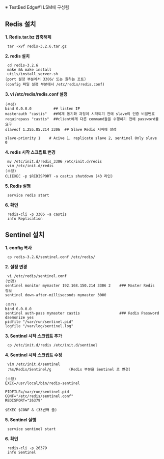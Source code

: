     
※ TestBed Edge#1 LSM에 구성됨

## Redis 설치

**1. Redis.tar.bz 압축해제**
```
 tar -xvf redis-3.2.6.tar.gz
```

**2. redis 설치**
```
 cd redis-3.2.6
 make && make install
 utils/install_server.sh
(port 설정 부분에서 3306/ 또는 원하는 포트)
(config 파일 설정 부분에서 /etc/redis/redis.conf)
```

**3. vi /etc/redis/redis.conf 설정**
```
(수정)
bind 0.0.0.0          ## listen IP
masterauth "castis"   ##복제 동기화 과정이 시작되기 전에 slave의 인증 비밀번호
requirepass "castis"  ##client에게 다른 command들을 수행하기 전에 password를 요구
slaveof 1.255.85.214 3306  ## Slave Redis 서버에 설정

slave-priority 1    # Acive 1, replicate slave 2, sentinel Only slave 0
```

**4. redis 시작 스크립트 변경**
```
 mv /etc/init.d/redis_3306 /etc/init.d/redis
 vim /etc/init.d/redis
(수정)
CLIEXEC -p $REDISPORT -a castis shutdown (43 라인)
```

**5. Redis 실행**
```
 service redis start
```

**6. 확인**
```
 redis-cli -p 3306 -a castis
 info Replication
```

## Sentinel 설치
**1. config 복사**
```
 cp redis-3.2.6/sentinel.conf /etc/redis/
```

**2. 설정 변경**
```
 vi /etc/redis/sentinel.conf
(변경)
sentinel monitor mymaster 192.168.150.214 3306 2    ### Master Redis 정보
sentinel down-after-milliseconds mymaster 3000 

(추가)
bind 0.0.0.0 
sentinel auth-pass mymaster castis                  ### Redis Password
daemonize yes 
pidfile "/var/run/sentinel.pid"
logfile "/var/log/sentinel.log"
```

**3. Sentinel 시작 스크립트 추가**
```
 cp /etc/init.d/redis /etc/init.d/sentinel
```

**4. Sentinel 시작 스크립트 수정**
```
 vim /etc/init.d/sentinel
 :%s/Redis/Sentinel/g        (Redis 부분을 Sentinel 로 변경)

(수정)
EXEC=/usr/local/bin/redis-sentinel

PIDFILE=/var/run/sentinel.pid
CONF="/etc/redis/sentinel.conf"
REDISPORT="26379"

$EXEC $CONF & (33번째 줄)
```

**5. Sentinel 실행**
```
 service sentinel start
```

**6. 확인**
```
 redis-cli -p 26379
 info Sentinel
```